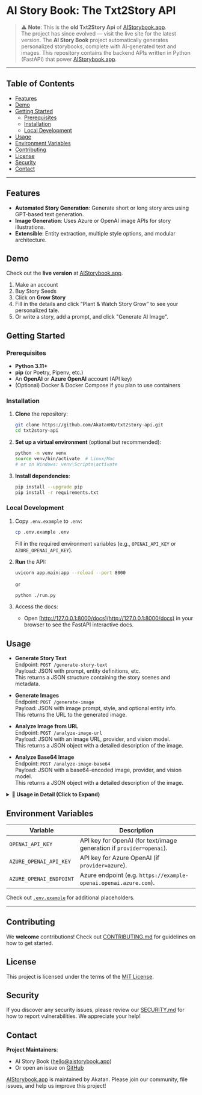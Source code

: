 # AI Story Book: The Txt2Story API
> ⚠️ **Note**: This is the **old Txt2Story Api** of [AIStorybook.app](https://AIStorybook.app).  
> The project has since evolved — visit the live site for the latest version.
The **AI Story Book** project automatically generates personalized storybooks, complete with AI-generated text and images. This repository contains the backend APIs written in Python (FastAPI) that power [AIStorybook.app](https://AIStorybook.app).

---

## Table of Contents

- [Features](#features)
- [Demo](#demo)
- [Getting Started](#getting-started)
  - [Prerequisites](#prerequisites)
  - [Installation](#installation)
  - [Local Development](#local-development)
- [Usage](#usage)
- [Environment Variables](#environment-variables)
- [Contributing](#contributing)
- [License](#license)
- [Security](#security)
- [Contact](#contact)

---

## Features

- **Automated Story Generation**: Generate short or long story arcs using GPT-based text generation.
- **Image Generation**: Uses Azure or OpenAI image APIs for story illustrations.
- **Extensible**: Entity extraction, multiple style options, and modular architecture.

## Demo

Check out the **live version** at [AIStorybook.app](https://AIStorybook.app).

1. Make an account
2. Buy Story Seeds
3. Click on **Grow Story**
4. Fill in the details and click “Plant & Watch Story Grow” to see your personalized tale.
5. Or write a story, add a prompt, and click "Generate AI Image".

## Getting Started

### Prerequisites
- **Python 3.11+**
- **pip** (or Poetry, Pipenv, etc.)
- An **OpenAI** or **Azure OpenAI** account (API key)
- (Optional) Docker & Docker Compose if you plan to use containers

### Installation

1. **Clone** the repository:
   ```bash
   git clone https://github.com/AkatanHQ/txt2story-api.git
   cd txt2story-api
   ```
2. **Set up a virtual environment** (optional but recommended):
   ```bash
   python -m venv venv
   source venv/bin/activate  # Linux/Mac
   # or on Windows: venv\Scripts\activate
   ```
3. **Install dependencies**:
   ```bash
   pip install --upgrade pip
   pip install -r requirements.txt
   ```

### Local Development

1. Copy `.env.example` to `.env`:
   ```bash
   cp .env.example .env
   ```
   Fill in the required environment variables (e.g., `OPENAI_API_KEY` or `AZURE_OPENAI_API_KEY`).
   
2. **Run** the API:
   ```bash
   uvicorn app.main:app --reload --port 8000
   ```
   or  
   ```bash
   python ./run.py
   ```
3. Access the docs:
   - Open [http://127.0.0.1:8000/docs](http://127.0.0.1:8000/docs) in your browser to see the FastAPI interactive docs.

## Usage  

- **Generate Story Text**  
  Endpoint: `POST /generate-story-text`  
  Payload: JSON with prompt, entity definitions, etc.  
  This returns a JSON structure containing the story scenes and metadata.  

- **Generate Images**  
  Endpoint: `POST /generate-image`  
  Payload: JSON with image prompt, style, and optional entity info.  
  This returns the URL to the generated image.  

- **Analyze Image from URL**   
  Endpoint: `POST /analyze-image-url`  
  Payload: JSON with an image URL, provider, and vision model.  
  This returns a JSON object with a detailed description of the image.  

- **Analyze Base64 Image**   
  Endpoint: `POST /analyze-image-base64`  
  Payload: JSON with a base64-encoded image, provider, and vision model.  
  This returns a JSON object with a detailed description of the image.  

<details>
  <summary><strong>📖 Usage in Detail (Click to Expand)</strong></summary>

### Generate Story Text  
**Endpoint**: `POST /generate-story-text`  
**Payload**:  
```json
{
  "entities": [
    {
      "name": "Alice",
      "role": "protagonist",
      "description": "A curious young girl with long brown hair and a red dress."
    }
  ],
  "number_of_pages": 5,
  "prompt": "Alice finds a magical portal in her backyard."
}
```  
**Response**:  
```json
{
  "metadata": {
    "title": "Alice's Magical Adventure",
    "genre": "Fantasy",
    "keywords": ["Magic", "Adventure", "Portal"]
  },
  "scenes": [
    {
      "index": 0,
      "text": "Alice discovers a glowing portal in her backyard.",
      "image": {
        "prompt": "A young girl in a red dress looking at a glowing portal.",
        "url": "",
        "signed_url": ""
      }
    }
  ],
  "entities": [
    {
      "name": "Alice",
      "detailed_appearance": "A young girl with long brown hair, wearing a red dress."
    }
  ]
}
```  

### Generate Images  
**Endpoint**: `POST /generate-image`  
**Payload**:  
```json
{
  "image_prompt": "A knight standing on a hill under a stormy sky.",
  "style": "realistic",
  "provider": "openai",
  "image_model": "dall-e-3",
  "model_resolution": "1024x1024",
  "entities": [
    {
      "name": "Knight",
      "description": "A warrior in shining armor with a large sword."
    }
  ]
}
```  
**Response**:  
```json
{
  "image_url": "https://generated-image.com/example.jpg"
}
```  

### Analyze Image from URL  
**Endpoint**: `POST /analyze-image-url`  
**Payload**:  
```json
{
  "image_url": "https://example.com/image.jpg",
  "provider": "openai",
  "vision_model": "gpt-4o"
}
```  
**Response**:  
```json
{
  "detailed_appearance": "A person with short brown hair, wearing a blue jacket, looking happy."
}
```  

### Analyze Base64 Image  
**Endpoint**: `POST /analyze-image-base64`  
**Payload**:  
```json
{
  "image_base64": "<base64_string>",
  "provider": "openai",
  "vision_model": "gpt-4o"
}
```  
**Response**:  
```json
{
  "detailed_appearance": "A woman with long black hair, wearing a red dress, smiling."
}
```  

</details>

## Environment Variables

| Variable                | Description                                                  |
| ----------------------- | ------------------------------------------------------------ |
| `OPENAI_API_KEY`        | API key for OpenAI (for text/image generation if `provider=openai`). |
| `AZURE_OPENAI_API_KEY`  | API key for Azure OpenAI (if `provider=azure`).             |
| `AZURE_OPENAI_ENDPOINT` | Azure endpoint (e.g. `https://example-openai.openai.azure.com`). |

Check out [`.env.example`](.env.example) for additional placeholders.

---

## Contributing

We **welcome** contributions! Check out [CONTRIBUTING.md](CONTRIBUTING.md) for guidelines on how to get started.

## License

This project is licensed under the terms of the [MIT License](./LICENSE).

## Security

If you discover any security issues, please review our [SECURITY.md](SECURITY.md) for how to report vulnerabilities. We appreciate your help!

## Contact

**Project Maintainers**:  
- AI Story Book (<hello@aistorybook.app>)  
- Or open an issue on [GitHub](https://github.com/AkatanHQ/txt2story-api)

[AIStorybook.app](https://AIStorybook.app) is maintained by Akatan. Please join our community, file issues, and help us improve this project!
